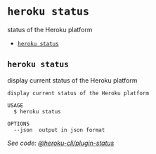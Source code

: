 `heroku status`
===============

status of the Heroku platform

* [`heroku status`](#heroku-status)

## `heroku status`

display current status of the Heroku platform

```
display current status of the Heroku platform

USAGE
  $ heroku status

OPTIONS
  --json  output in json format
```

_See code: [@heroku-cli/plugin-status](https://github.com/heroku/cli/blob/v7.53.0/packages/status/src/commands/status.ts)_
